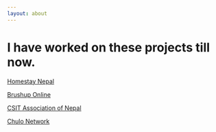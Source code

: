 ```yaml
---
layout: about
---
```


# I have worked on these projects till now.

[Homestay Nepal](https://github.com/aadeshere1/homestay_nepal)

[Brushup Online](http://brushuponline.edu.np)

[CSIT Association of Nepal](http://www.csitan.org.np)

[Chulo Network](http://www.chulonetwork.com)
